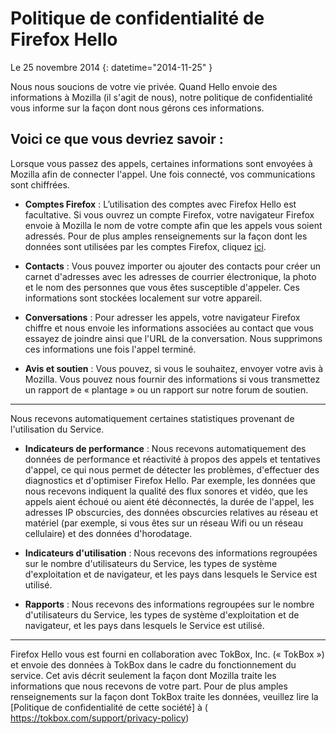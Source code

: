# Politique de confidentialité de Firefox Hello 

Le 25 novembre 2014
{: datetime="2014-11-25" }

Nous nous soucions de votre vie privée. Quand Hello envoie des informations à Mozilla (il s'agit de nous), notre politique de confidentialité vous informe sur la façon dont nous gérons ces informations.

## Voici ce que vous devriez savoir :

Lorsque vous passez des appels, certaines informations sont envoyées à Mozilla afin de connecter l'appel. Une fois connecté, vos communications sont chiffrées.

* **Comptes Firefox** : L’utilisation des comptes avec Firefox Hello est facultative.  Si vous ouvrez un compte Firefox, votre navigateur Firefox envoie à Mozilla le nom de votre compte afin que les appels vous soient adressés. Pour de plus amples renseignements sur la façon dont les données sont utilisées par les comptes Firefox, cliquez [ici](https://www.mozilla.org/en-US/privacy/firefox-cloud/).

* **Contacts** : Vous pouvez importer ou ajouter des contacts pour créer un carnet d'adresses avec les adresses de courrier électronique, la photo et le nom des personnes que vous êtes susceptible d'appeler.  Ces informations sont stockées localement sur votre appareil.

* **Conversations** : Pour adresser les appels, votre navigateur Firefox chiffre et nous envoie les informations associées au contact que vous essayez de joindre ainsi que l'URL de la conversation. Nous supprimons ces informations une fois l'appel terminé.

* **Avis et soutien** : Vous pouvez, si vous le souhaitez, envoyer votre avis à Mozilla.  Vous pouvez nous fournir des informations si vous transmettez un rapport de « plantage » ou un rapport sur notre forum de soutien.

---------------------------------------

Nous recevons automatiquement certaines statistiques provenant de l'utilisation du Service.

* **Indicateurs de performance** : Nous recevons automatiquement des données de performance et réactivité à propos des appels et tentatives d'appel, ce qui nous permet de détecter les problèmes, d'effectuer des diagnostics et d'optimiser Firefox Hello.  Par exemple, les données que nous recevons indiquent la qualité des flux sonores et vidéo, que les appels aient échoué ou aient été déconnectés, la durée de l'appel, les adresses IP obscurcies, des données obscurcies relatives au réseau et matériel (par exemple, si vous êtes sur un réseau Wifi ou un réseau cellulaire) et des données d'horodatage.

* **Indicateurs d'utilisation** : Nous recevons des informations regroupées sur le nombre d'utilisateurs du Service, les types de système d'exploitation et de navigateur, et les pays dans lesquels le Service est utilisé.

* **Rapports** : Nous recevons des informations regroupées sur le nombre d'utilisateurs du Service, les types de système d'exploitation et de navigateur, et les pays dans lesquels le Service est utilisé.

---------------------------------------

Firefox Hello vous est fourni en collaboration avec TokBox, Inc. (« TokBox ») et envoie des données à TokBox dans le cadre du fonctionnement du service.  Cet avis décrit seulement la façon dont Mozilla traite les informations que nous recevons de votre part. Pour de plus amples renseignements sur la façon dont TokBox traite les données, veuillez lire la [Politique de confidentialité de cette société] à ( https://tokbox.com/support/privacy-policy)
